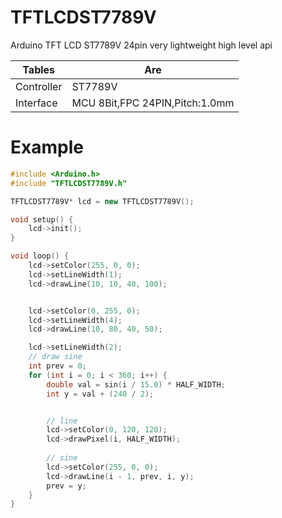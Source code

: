 # TFTLCDST7789V
Arduino TFT LCD ST7789V 24pin very lightweight high level api

| Tables        | Are           | 
| ------------- | -------------| 
| Controller      | ST7789V      | 
| Interface |MCU   8Bit,FPC 24PIN,Pitch:1.0mm| 


# Example
```cpp
#include <Arduino.h>
#include "TFTLCDST7789V.h"

TFTLCDST7789V* lcd = new TFTLCDST7789V();

void setup() {
    lcd->init();
}

void loop() {
    lcd->setColor(255, 0, 0);
    lcd->setLineWidth(1);
    lcd->drawLine(10, 10, 40, 100);


    lcd->setColor(0, 255, 0);
    lcd->setLineWidth(4);
    lcd->drawLine(10, 80, 40, 50);

    lcd->setLineWidth(2);
    // draw sine
    int prev = 0;
    for (int i = 0; i < 360; i++) {
        double val = sin(i / 15.0) * HALF_WIDTH;
        int y = val + (240 / 2);


        // line
        lcd->setColor(0, 120, 120);
        lcd->drawPixel(i, HALF_WIDTH);
        
        // sine
        lcd->setColor(255, 0, 0);
        lcd->drawLine(i - 1, prev, i, y);
        prev = y;
    }
}
```
